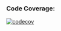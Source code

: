 ### Code Coverage:

[![codecov](https://codecov.io/github/mohsabkha/craftmind/graph/badge.svg?token=XOEKF9S1EM)](https://codecov.io/github/mohsabkha/craftmind)